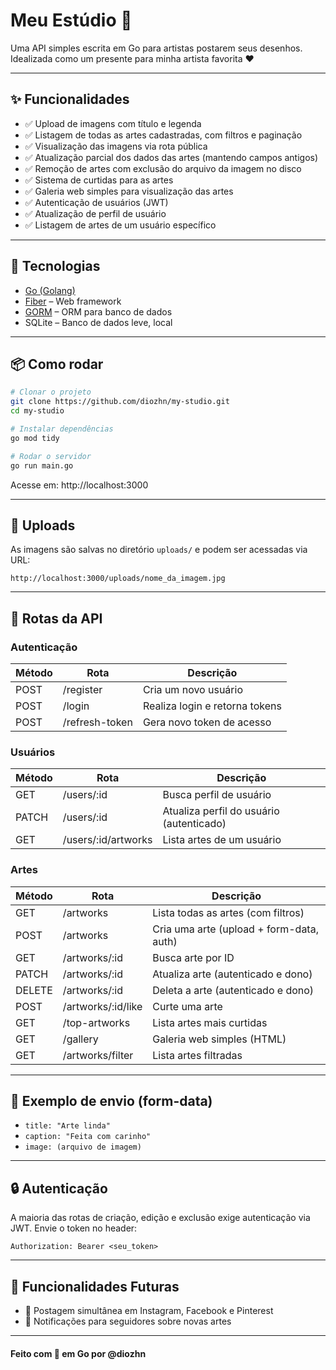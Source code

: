 # Meu Estúdio 🎨

Uma API simples escrita em Go para artistas postarem seus desenhos.
Idealizada como um presente para minha artista favorita ❤️

---

## ✨ Funcionalidades

- ✅ Upload de imagens com título e legenda
- ✅ Listagem de todas as artes cadastradas, com filtros e paginação
- ✅ Visualização das imagens via rota pública
- ✅ Atualização parcial dos dados das artes (mantendo campos antigos)
- ✅ Remoção de artes com exclusão do arquivo da imagem no disco
- ✅ Sistema de curtidas para as artes
- ✅ Galeria web simples para visualização das artes
- ✅ Autenticação de usuários (JWT)
- ✅ Atualização de perfil de usuário
- ✅ Listagem de artes de um usuário específico

---

## 🚀 Tecnologias

- [Go (Golang)](https://golang.org/)
- [Fiber](https://gofiber.io/) – Web framework
- [GORM](https://gorm.io/) – ORM para banco de dados
- SQLite – Banco de dados leve, local

---

## 📦 Como rodar

```bash
# Clonar o projeto
git clone https://github.com/diozhn/my-studio.git
cd my-studio

# Instalar dependências
go mod tidy

# Rodar o servidor
go run main.go
```
Acesse em:
http://localhost:3000

---

## 📂 Uploads
As imagens são salvas no diretório `uploads/` e podem ser acessadas via URL:

```
http://localhost:3000/uploads/nome_da_imagem.jpg
```

---

## 📮 Rotas da API

### Autenticação
| Método | Rota             | Descrição                       |
| ------ | ---------------- | ------------------------------- |
| POST   | /register        | Cria um novo usuário            |
| POST   | /login           | Realiza login e retorna tokens  |
| POST   | /refresh-token   | Gera novo token de acesso       |

### Usuários
| Método | Rota                        | Descrição                                 |
| ------ | --------------------------- | ----------------------------------------- |
| GET    | /users/:id                  | Busca perfil de usuário                   |
| PATCH  | /users/:id                  | Atualiza perfil do usuário (autenticado)  |
| GET    | /users/:id/artworks         | Lista artes de um usuário                 |

### Artes
| Método | Rota                        | Descrição                                 |
| ------ | --------------------------- | ----------------------------------------- |
| GET    | /artworks                   | Lista todas as artes (com filtros)        |
| POST   | /artworks                   | Cria uma arte (upload + form-data, auth) |
| GET    | /artworks/:id               | Busca arte por ID                         |
| PATCH  | /artworks/:id               | Atualiza arte (autenticado e dono)        |
| DELETE | /artworks/:id               | Deleta a arte (autenticado e dono)        |
| POST   | /artworks/:id/like          | Curte uma arte                            |
| GET    | /top-artworks               | Lista artes mais curtidas                 |
| GET    | /gallery                    | Galeria web simples (HTML)                |
| GET    | /artworks/filter            | Lista artes filtradas                     |

---

## 🧪 Exemplo de envio (form-data)

- `title: "Arte linda"`
- `caption: "Feita com carinho"`
- `image: (arquivo de imagem)`

---

## 🔒 Autenticação

A maioria das rotas de criação, edição e exclusão exige autenticação via JWT.
Envie o token no header:

```
Authorization: Bearer <seu_token>
```

---

## 🚧 Funcionalidades Futuras

- 📸 Postagem simultânea em Instagram, Facebook e Pinterest
- 📢 Notificações para seguidores sobre novas artes

---

#### Feito com 💙 em Go por @diozhn
